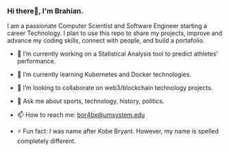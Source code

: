 ### Hi there👋, I'm Brahian.

I am a passionate Computer Scientist and Software Engineer starting a career Technology. I plan to use this repo to share my projects, improve and advance my coding skills, connect with people, and build a portafolio.



- 🔭 I’m currently working on a Statistical Analysis tool to predict athletes' performance.
- 🌱 I’m currently learning Kubernetes and Docker technologies.
- 👯 I’m looking to collaborate on web3/blockchain technology projects.
- 💬 Ask me about sports, technology, history, politics.
- 📫 How to reach me: bor4bx@umsystem.edu
  
- ⚡ Fun fact: I was name after Kobe Bryant. However, my name is spelled completely different.



